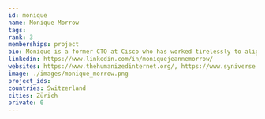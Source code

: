 ```yaml
---
id: monique
name: Monique Morrow
tags: 
rank: 3
memberships: project
bio: Monique is a former CTO at Cisco who has worked tirelessly to align technologies to society's needs. Her greatest success has been in infusing a big-picture perspective that helps engineers and business leaders understand how existing and future technologies align with the needs of business, government, non-profits, and society-focused organizations. Monique is President of the VETRI Foundation with a mission to empower people to control their identity and privacy. Monique is President and Co-Founder of the Humanized Internet, a non-profit organization focused on providing digital identity for those individuals most underserved, blockchain is certainly a potential mechanism for this billion people challenge. TEDx Speaker and recognized as Forbes top 50 Women globally in Tech 2018. Monique is also in Women Know Cyber, 100 Fascinating Females Fighting Cybercrime book, Steve Morgan and Di Freeze.
linkedin: https://www.linkedin.com/in/moniquejeannemorrow/
websites: https://www.thehumanizedinternet.org/, https://www.syniverse.com/
image: ./images/monique_morrow.png
project_ids: 
countries: Switzerland
cities: Zürich
private: 0
---
```

